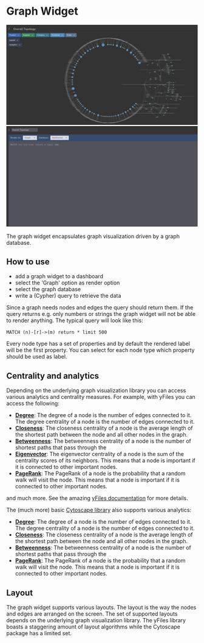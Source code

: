 # Graph Widget

![](/GraphWidget.png)
![](/GraphWidgetEdit.png)

The graph widget encapsulates graph visualization driven by a graph database.

## How to use

- add a graph widget to a dashboard
- select the 'Graph' option as render option
- select the graph database
- write a (Cypher) query to retrieve the data

Since a graph needs nodes and edges the query should return them. If the query returns e.g. only numbers or strings the graph widget will not be able to render anything.
The typical query will look like this:

```cypher
MATCH (n)-[r]->(m) return * limit 500
```

Every node type has a set of properties and by default the rendered label will be the first property. You can select for each node type which property should be used as label. 

## Centrality and analytics

Depending on the underlying graph visualization library you can access various analytics and centrality measures. For example, with yFiles you can access the following:

- **[Degree](https://docs.yworks.com/yfileshtml/#/api/DegreeCentrality)**: The degree of a node is the number of edges connected to it. The degree centrality of a node is the number of edges connected to it.
- **[Closeness](https://docs.yworks.com/yfileshtml/#/api/ClosenessCentrality)**: The closeness centrality of a node is the average length of the shortest path between the node and all other nodes in the graph.
- **[Betweenness](https://docs.yworks.com/yfileshtml/#/api/BetweennessCentrality)**: The betweenness centrality of a node is the number of shortest paths that pass through the
- **[Eigenvector](https://docs.yworks.com/yfileshtml/#/api/EigenvectorCentrality)**: The eigenvector centrality of a node is the sum of the centrality scores of its neighbors. This means that a node is important if it is connected to other important nodes.
- **[PageRank](https://docs.yworks.com/yfileshtml/#/api/PageRank)**: The PageRank of a node is the probability that a random walk will visit the node. This means that a node is important if it is connected to other important nodes.

and much more. See the amazing [yFiles documentation](https://docs.yworks.com/yfileshtml/#/api/Overview) for more details.

The (much more) basic [Cytoscape library](https://js.cytoscape.org/) also supports various analytics:

- **[Degree](https://js.cytoscape.org/#eles.degreeCentrality)**: The degree of a node is the number of edges connected to it. The degree centrality of a node is the number of edges connected to it.
- **[Closeness](https://js.cytoscape.org/#eles.closenessCentrality)**: The closeness centrality of a node is the average length of the shortest path between the node and all other nodes in the graph.
- **[Betweenness](https://js.cytoscape.org/#eles.betweennessCentrality)**: The betweenness centrality of a node is the number of shortest paths that pass through the
- **[PageRank](https://js.cytoscape.org/#eles.pageRank)**: The PageRank of a node is the probability that a random walk will visit the node. This means that a node is important if it is connected to other important nodes.

## Layout

The graph widget supports various layouts. The layout is the way the nodes and edges are arranged on the screen. The set of supported layouts depends on the underlying graph visualization library. The yFiles library boasts a staggering amount of layout algorithms while the Cytoscape package has a limited set.

